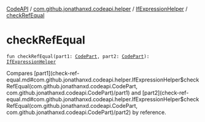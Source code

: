 [CodeAPI](../../index.md) / [com.github.jonathanxd.codeapi.helper](../index.md) / [IfExpressionHelper](index.md) / [checkRefEqual](.)

# checkRefEqual

`fun checkRefEqual(part1: `[`CodePart`](../../com.github.jonathanxd.codeapi/-code-part/index.md)`, part2: `[`CodePart`](../../com.github.jonathanxd.codeapi/-code-part/index.md)`): `[`IfExpressionHelper`](index.md)

Compares [part1](check-ref-equal.md#com.github.jonathanxd.codeapi.helper.IfExpressionHelper$checkRefEqual(com.github.jonathanxd.codeapi.CodePart, com.github.jonathanxd.codeapi.CodePart)/part1) and [part2](check-ref-equal.md#com.github.jonathanxd.codeapi.helper.IfExpressionHelper$checkRefEqual(com.github.jonathanxd.codeapi.CodePart, com.github.jonathanxd.codeapi.CodePart)/part2) by reference.

